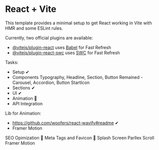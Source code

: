 # React + Vite

This template provides a minimal setup to get React working in Vite with HMR and some ESLint rules.

Currently, two official plugins are available:

- [@vitejs/plugin-react](https://github.com/vitejs/vite-plugin-react/blob/main/packages/plugin-react/README.md) uses [Babel](https://babeljs.io/) for Fast Refresh
- [@vitejs/plugin-react-swc](https://github.com/vitejs/vite-plugin-react-swc) uses [SWC](https://swc.rs/) for Fast Refresh



Tasks:
- Setup ✔
- Components
Typography, Headline, Section, Button
Remained - Carousel, Accordion, Button StartIcon
- Sections ✔
- UI ✔
- Animation 🔴
- API Integration

Lib for Animation: 
- https://github.com/woofers/react-wavify#readme ✔
- Framer Motion

SEO Opimization 🔴
Meta Tags and Favicon 🔴
Splash Screen
Parllex Scroll
Framer Motion